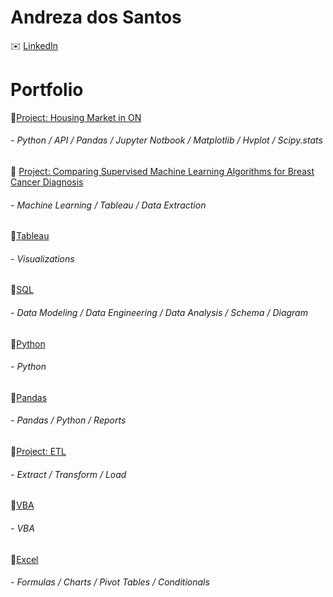 # Andreza dos Santos
:envelope: [LinkedIn](https://www.linkedin.com/in/andreza-dos-santos-a3609b44)

# Portfolio

:pushpin:[Project: Housing Market in ON](https://github.com/a-matos/project_1-team_12.git)
  ######  - Python / API / Pandas / Jupyter Notbook / Matplotlib / Hvplot / Scipy.stats
 
:pushpin: [Project: Comparing Supervised Machine Learning Algorithms for Breast Cancer Diagnosis](https://github.com/Ahmadhha/UTOR_Project4_Team5.git)
  ######  - Machine Learning / Tableau / Data Extraction 

:pushpin:[Tableau](https://github.com/a-matos/Tableau.git)
  ######  - Visualizations
 
:pushpin:[SQL](https://github.com/a-matos/sql-challenge.git)
  ######   - Data Modeling / Data Engineering / Data Analysis / Schema / Diagram

:pushpin:[Python](https://github.com/a-matos/python-challenge.git)
  ######   - Python
  
:pushpin:[Pandas](https://github.com/a-matos/pandas-challenge.git)
  ######   - Pandas / Python / Reports

:pushpin:[Project: ETL](https://github.com/a-matos/Project_Crowdfunding_ETL.git)
  ######   - Extract / Transform / Load
  
:pushpin:[VBA](https://github.com/a-matos/VBA-challenge.git)
  ######   - VBA

:pushpin:[Excel](https://github.com/a-matos/excel-challenge.git)
  ######   - Formulas / Charts / Pivot Tables / Conditionals
  



  
  
  
  




